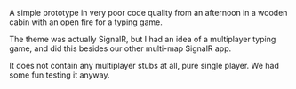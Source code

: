 A simple prototype in very poor code quality from an afternoon in a wooden cabin with an open fire for a typing game.

The theme was actually SignalR, but I had an idea of a multiplayer typing game, and did this besides our other multi-map SignalR app.

It does not contain any multiplayer stubs at all, pure single player. We had some fun testing it anyway.
